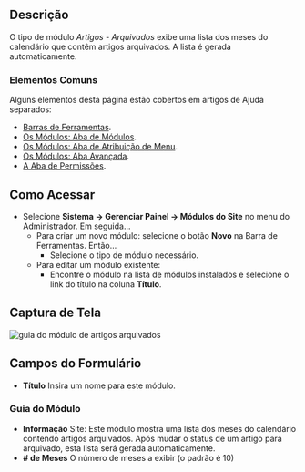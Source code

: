 <!-- Filename: Help4.x:Site_Modules:_Articles_-_Archived / Display title: Módulos: Artigos - Arquivado -->

## Descrição

O tipo de módulo *Artigos - Arquivados* exibe uma lista dos meses do calendário que contêm artigos arquivados. A lista é gerada automaticamente.

### Elementos Comuns

Alguns elementos desta página estão cobertos em artigos de Ajuda separados:

* [Barras de Ferramentas](jdocmanual?article=help/common-elements/toolbars).
* [Os Módulos: Aba de Módulos](jdocmanual?article=help/modules/modules-module-tab).
* [Os Módulos: Aba de Atribuição de Menu](jdocmanual?article=help/modules/modules-menu-assignment-tab).
* [Os Módulos: Aba Avançada](jdocmanual?article=help/modules/modules-advanced-tab).
* [A Aba de Permissões](jdocmanual?article=help/common-elements/edit-permissions).

## Como Acessar

- Selecione **Sistema → Gerenciar Painel → Módulos do Site** no menu do Administrador. Em seguida...
  - Para criar um novo módulo: selecione o botão **Novo** na Barra de Ferramentas. Então...
    - Selecione o tipo de módulo necessário.
  - Para editar um módulo existente:
    - Encontre o módulo na lista de módulos instalados e selecione o link do título na coluna **Título**.

## Captura de Tela

![guia do módulo de artigos arquivados](../../../pt/images/modules-site/modules-articles-archived-module-tab.png)

## Campos do Formulário

- **Título** Insira um nome para este módulo.

### Guia do Módulo

- **Informação** Site: Este módulo mostra uma lista dos meses do calendário
  contendo artigos arquivados. Após mudar o status de um artigo para arquivado, 
  esta lista será gerada automaticamente.
- **\# de Meses** O número de meses a exibir (o padrão é 10)

